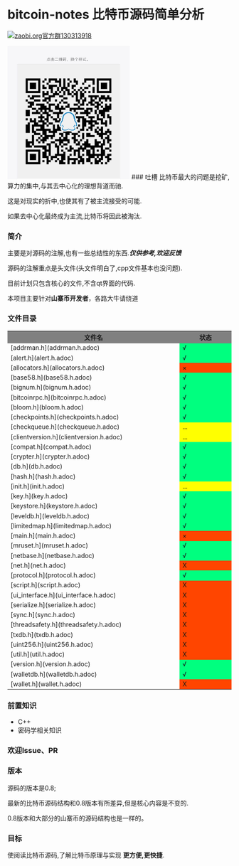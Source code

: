 # bitcoin-notes 比特币源码简单分析
<a target="_blank" href="http://shang.qq.com/wpa/qunwpa?idkey=0fef5aa161c5074030c3f2e99c6d564a4c68d469f187c08530d270e15714e7c2"><img border="0" src="https://pub.idqqimg.com/wpa/images/group.png" alt="zaobi.org官方群" title="zaobi.org官方群">130313918</a>

<img border="0" height="300px" src="./images/Q.jpg">
### 吐槽
比特币最大的问题是挖矿,算力的集中,与其去中心化的理想背道而驰.

这是对现实的折中,也使其有了被主流接受的可能.

如果去中心化最终成为主流,比特币将因此被淘汰.


### 简介
主要是对源码的注解,也有一些总结性的东西.***仅供参考,欢迎反馈***

源码的注解重点是头文件(头文件明白了,cpp文件基本也没问题).

目前计划只包含核心的文件,不含qt界面的代码.

本项目主要针对**山寨币开发者**，各路大牛请绕道

### 文件目录
<table>
  <tr>
    <th width=33%, bgcolor=gray >文件名</th>
    <th width=10%, bgcolor=gray>状态</th>
  </tr>
  <tr>
    <td> [addrman.h](addrman.h.adoc) </td>
    <td bgcolor=SpringGreen> √ </td>
  </tr>
  <tr>
    <td> [alert.h](alert.h.adoc) </td>
    <td bgcolor=SpringGreen> √ </td>
  </tr>
  <tr>
    <td> [allocators.h](allocators.h.adoc) </td>
    <td bgcolor=OrangeRed > × </td>
  </tr>
  <tr>
    <td> [base58.h](base58.h.adoc) </td>
    <td bgcolor=SpringGreen> √ </td>
  </tr>
  <tr>
    <td> [bignum.h](bignum.h.adoc) </td>
    <td bgcolor=SpringGreen> √ </td>
  </tr>
  <tr>
    <td> [bitcoinrpc.h](bitcoinrpc.h.adoc) </td>
    <td bgcolor=SpringGreen> √ </td>
  </tr>
  <tr>
    <td> [bloom.h](bloom.h.adoc) </td>
    <td bgcolor=SpringGreen> √ </td>
  </tr>
  <tr>
    <td> [checkpoints.h](checkpoints.h.adoc) </td>
    <td bgcolor=SpringGreen> √ </td>
  </tr>
  <tr>
    <td> [checkqueue.h](checkqueue.h.adoc) </td>
    <td bgcolor=yellow> ... </td>
  </tr>
  <tr>
    <td> [clientversion.h](clientversion.h.adoc) </td>
    <td bgcolor=yellow> ... </td>
  </tr>
    <tr>
    <td> [compat.h](compat.h.adoc) </td>
    <td bgcolor=SpringGreen> √ </td>
  </tr>
  <tr>
    <td> [crypter.h](crypter.h.adoc) </td>
    <td bgcolor=SpringGreen> √ </td>
  </tr>
  <tr>
    <td> [db.h](db.h.adoc) </td>
    <td bgcolor=SpringGreen> √ </td>
  </tr>
  <tr>
    <td> [hash.h](hash.h.adoc) </td>
    <td bgcolor=SpringGreen> √ </td>
  </tr>
  <tr>
    <td> [init.h](init.h.adoc) </td>
    <td bgcolor=yellow> ... </td>
  </tr>
    <tr>
      <td> [key.h](key.h.adoc) </td>
      <td bgcolor=SpringGreen> √ </td>
    </tr>
    <tr>
      <td> [keystore.h](keystore.h.adoc) </td>
      <td bgcolor=SpringGreen> √ </td>
    </tr>
    <tr>
      <td> [leveldb.h](leveldb.h.adoc) </td>
      <td bgcolor=SpringGreen> √ </td>
    </tr>
    <tr>
      <td> [limitedmap.h](limitedmap.h.adoc) </td>
      <td bgcolor=SpringGreen> √ </td>
    </tr>
  <tr>
    <td> [main.h](main.h.adoc) </td>
    <td bgcolor=OrangeRed> × </td>
  </tr>
  <tr>
    <td> [mruset.h](mruset.h.adoc) </td>
    <td bgcolor=SpringGreen> √ </td>
  </tr>
  <tr>
    <td> [netbase.h](netbase.h.adoc) </td>
    <td bgcolor=SpringGreen> √ </td>
  </tr>
  <tr>
    <td> [net.h](net.h.adoc) </td>
    <td bgcolor=OrangeRed > X </td>
  </tr>
  <tr>
    <td> [protocol.h](protocol.h.adoc) </td>
    <td bgcolor=SpringGreen> √ </td>
  </tr>
  <tr>
    <td> [script.h](script.h.adoc) </td>
    <td bgcolor=OrangeRed > X </td>
  </tr>  
  <tr>
      <td> [ui_interface.h](ui_interface.h.adoc) </td>
      <td bgcolor=OrangeRed > X </td>
    </tr>
  <tr>
    <td> [serialize.h](serialize.h.adoc) </td>
    <td bgcolor=OrangeRed > X </td>
  </tr>
  <tr>
    <td> [sync.h](sync.h.adoc) </td>
    <td bgcolor=OrangeRed > X </td>
  </tr>
  <tr>
    <td> [threadsafety.h](threadsafety.h.adoc) </td>
    <td bgcolor=OrangeRed > X </td>
  </tr>
  <tr>
    <td> [txdb.h](txdb.h.adoc) </td>
    <td bgcolor=OrangeRed > X </td>
  </tr>
  <tr>
    <td> [uint256.h](uint256.h.adoc) </td>
    <td bgcolor=OrangeRed > X </td>
  </tr>
  <tr>
    <td> [util.h](util.h.adoc) </td>
    <td bgcolor=OrangeRed > X </td>
  </tr>
  <tr>
    <td> [version.h](version.h.adoc) </td>
    <td bgcolor=SpringGreen> √ </td>
  </tr>
  <tr>
    <td> [walletdb.h](walletdb.h.adoc) </td>
    <td bgcolor=SpringGreen> √ </td>
  </tr>
  <tr>
    <td> [wallet.h](wallet.h.adoc) </td>
    <td bgcolor=OrangeRed > X </td>
  </tr>
</table>

### 前置知识

* C++
* 密码学相关知识


### 欢迎Issue、PR

### 版本

源码的版本是0.8;

最新的比特币源码结构和0.8版本有所差异,但是核心内容是不变的.

0.8版本和大部分的山寨币的源码结构也是一样的。


### 目标
使阅读比特币源码,了解比特币原理与实现 **更方便,更快捷**.
